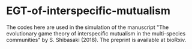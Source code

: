 # EGT-of-interspecific-mutualism
The codes here are used in the simulation of the manuscript "The evolutionary game theory  of interspecific mutualism in the multi-species communities" by S. Shibasaki (2018).  The preprint is available at bioRxiv.
